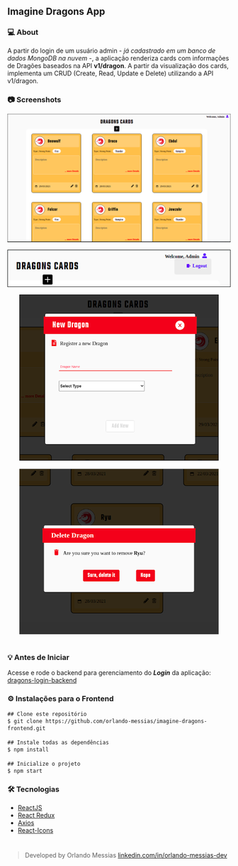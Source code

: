 ## Imagine Dragons App

### :computer: About
A partir do login de um usuário admin - *já cadastrado em um banco de dados MongoDB na nuvem* -, a aplicação renderiza cards com informações de Dragões baseados na API **v1/dragon**. A partir da visualização dos cards, implementa um CRUD (Create, Read, Update e Delete) utilizando a API v1/dragon.

### :camera: Screenshots

<p align="center"><img src="/src/assets/imagesReadme/dragonCards.png"></p>

<p align="center"><img src="/src/assets/imagesReadme/topbar.png"></p>

<p align="center"><img src="/src/assets/imagesReadme/modalAdd.png"></p>

<p align="center"><img src="/src/assets/imagesReadme/modalDelete.png"></p>

#

### :bulb: Antes de Iniciar
Acesse e rode o backend para gerenciamento do ***Login*** da aplicação: [dragons-login-backend](https://github.com/orlando-messias/imagine-dragons-backend)

### :gear: Instalações para o Frontend
```
## Clone este repositório
$ git clone https://github.com/orlando-messias/imagine-dragons-frontend.git

## Instale todas as dependências
$ npm install

## Inicialize o projeto
$ npm start

```

### :hammer_and_wrench: Tecnologias
- [ReactJS](https://reactjs.org/)
- [React Redux](https://redux.js.org//)
- [Axios](https://www.npmjs.com/package/axios)
- [React-Icons](https://react-icons.netlify.com)


#
> Developed by Orlando Messias [linkedin.com/in/orlando-messias-dev](https://www.linkedin.com/in/orlando-messias-dev)

